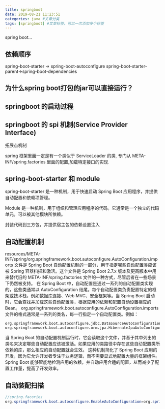 ```yaml
---
title: springboot
date: 2019-08-21 11:23:51
categories: java #文章分类
tags: [springboot] #文章标签，可以一次添加多个标签
---
```


spring boot...

<!-- more -->
## 依赖顺序

spring-boot-starter -> spring-boot-autoconfigure
spring-boot-starter-parent->spring-boot-dependencies

## 为什么spring boot打包的jar可以直接运行？

## springboot 的启动过程

## springboot 的 spi 机制(Service Provider Interface)

拓展点机制

spring 框架里面一定是有一个类似于 ServiceLoader 的类, 专门从 META-INF/spring.factories 里面的配置,加载特定接口的实现.

## spring-boot-starter 和 module

spring-boot-starter 是一种机制，用于快速启动 Spring Boot 应用程序，并提供自动配置和依赖项管理。

Module 是一种机制，用于组织和管理应用程序的代码。它通常是一个独立的代码单元，可以被其他模块所依赖。

封装代码到三方包，并提供宿主包的依赖设置注入

## 自动配置机制

resources/META-INF/spring/org.springframework.boot.autoconfigure.AutoConfiguration.imports 文件是 Spring Boot 自动配置机制的一部分，用于指定哪些自动配置类应该被 Spring 容器扫描和激活。这个文件是 Spring Boot 2.7.x 版本及更高版本中用来替代旧的 META-INF/spring.factories 文件的一种方式，尽管后者在一些场景下仍然被支持。
在 Spring Boot 中，自动配置是通过一系列的自动配置类实现的，这些类通常以 AutoConfiguration 结尾。每个自动配置类负责配置特定的框架或技术栈，例如数据库连接、Web MVC、安全框架等。当 Spring Boot 启动时，它会查找并加载这些自动配置类，根据应用的依赖和配置自动设置相应的Bean。
org.springframework.boot.autoconfigure.AutoConfiguration.imports 文件的格式通常是一系列的类名，每一行指定一个自动配置类。例如：
```
org.springframework.boot.autoconfigure.jdbc.DataSourceAutoConfiguration
org.springframework.boot.autoconfigure.orm.jpa.HibernateJpaAutoConfiguration

```
当 Spring Boot 的自动配置机制运行时，它会读取这个文件，并基于其中列出的类名来决定哪些自动配置应该被激活。如果应用的类路径中存在这些自动配置类所依赖的库，那么相应的自动配置就会生效。
这种机制简化了 Spring Boot 应用的开发，因为它允许开发者专注于业务逻辑，而不需要显式地配置大量的框架组件。Spring Boot 能够智能地检测应用的依赖，并自动应用合适的配置，从而减少了配置工作量，提高了开发效率。

## 自动装配扫描
```java
//spring.facories
org.springframework.boot.autoconfigure.EnableAutoConfiguration=org.springframework.boot.autoconfigure.jdbc.DataSourceAutoConfiguration
```
